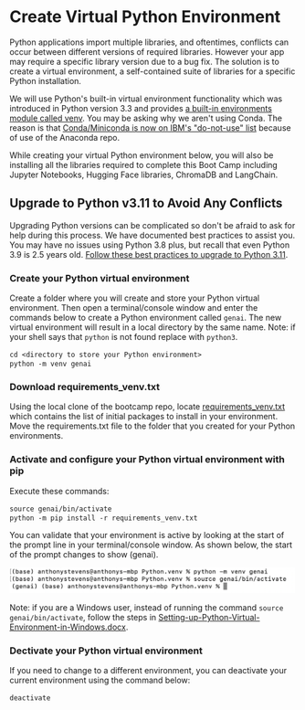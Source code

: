 # Create Virtual Python Environment

Python applications import multiple libraries, and oftentimes, conflicts can occur between different versions of required libraries.  However your app may require a specific library version due to a bug fix.  The solution is to create a virtual environment, a self-contained suite of libraries for a specific Python installation.

We will use Python's built-in virtual environment functionality which was introduced in Python version 3.3 and provides [a built-in environments module called venv](https://docs.python.org/3/tutorial/venv.html).  You may be asking why we aren't using Conda.  The reason is that [Conda/Miniconda is now on IBM's "do-not-use" list](https://w3.ibm.com/w3publisher/ossc-process/exception-and-do-not-use) because of use of the Anaconda repo.

While creating your virtual Python environment below, you will also be installing all the libraries required to complete this Boot Camp including Jupyter Notebooks, Hugging Face libraries, ChromaDB and LangChain.

## Upgrade to Python v3.11 to Avoid Any Conflicts

Upgrading Python versions can be complicated so don't be afraid to ask for help during this process.  We have documented best practices to assist you.  You may have no issues using Python 3.8 plus, but recall that even Python 3.9 is 2.5 years old.  [Follow these best practices to upgrade to Python 3.11](upgrade-python.md).

### Create your Python virtual environment

Create a folder where you will create and store your Python virtual environment.  Then open a terminal/console window and enter the commands below to create a Python environment called `genai`. The new virtual environment will result in a local directory by the same name. Note: if your shell says that `python` is not found replace with `python3`.

```command
cd <directory to store your Python environment>
python -m venv genai
```

### Download requirements_venv.txt

Using the local clone of the bootcamp repo, locate [requirements_venv.txt](./requirements_venv.txt) which contains the list of initial packages to install in your environment.  Move the requirements.txt file to the folder that you created for your Python environments.

### Activate and configure your Python virtual environment with pip

Execute these commands:

```command
source genai/bin/activate
python -m pip install -r requirements_venv.txt
```

You can validate that your environment is active by looking at the start of the prompt line in your terminal/console window.  As shown below, the start of the prompt changes to show (genai).

<p align="left">
  <img src="images/environment-activated-python.png" width="500"/>
</p>

Note: if you are a Windows user, instead of running the command `source genai/bin/activate`, follow the steps in [Setting-up-Python-Virtual-Environment-in-Windows.docx](./Setting-up-Python-Virtual-Environment-in-Windows.docx). 

### Dectivate your Python virtual environment

If you need to change to a different environment, you can deactivate your current environment using the command below:

```command
deactivate
```

